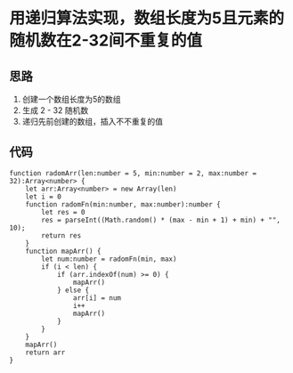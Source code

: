 
# 用递归算法实现，数组长度为5且元素的随机数在2-32间不重复的值
## 思路
1. 创建一个数组长度为5的数组
2. 生成 2 - 32 随机数
3. 递归先前创建的数组，插入不不重复的值

## 代码

```
function radomArr(len:number = 5, min:number = 2, max:number = 32):Array<number> {
    let arr:Array<number> = new Array(len)
    let i = 0
    function radomFn(min:number, max:number):number {
        let res = 0
        res = parseInt((Math.random() * (max - min + 1) + min) + "", 10); 
        return res
    }
    function mapArr() {
        let num:number = radomFn(min, max)
        if (i < len) {
            if (arr.indexOf(num) >= 0) {
                mapArr()
            } else {
                arr[i] = num
                i++
                mapArr()
            }
        }
    }
    mapArr()
    return arr
}

```